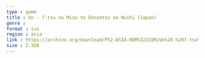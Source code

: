 ```yaml
---
type : game
title : Uo - 7-tsu no Mizu to Densetsu no Nushi (Japan)
genre : 
format : iso
region : asia
link : https://archive.org/download/PS2-ASIA-ROMS321COM/Uo%20-%207-tsu%20no%20Mizu%20to%20Densetsu%20no%20Nushi%20%28Japan%29.7z
size : 2.3GB
---
```

